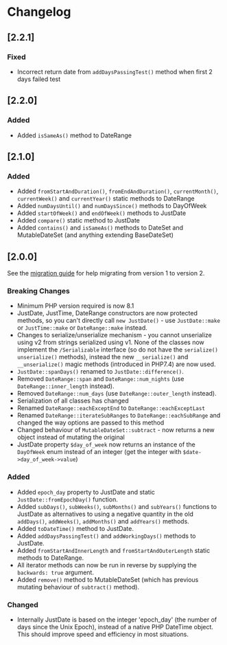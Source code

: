 # Changelog

## [2.2.1]

### Fixed

 - Incorrect return date from `addDaysPassingTest()` method when first 2 days failed test



## [2.2.0]

### Added
 - Added `isSameAs()` method to DateRange



## [2.1.0]

### Added
 - Added `fromStartAndDuration()`, `fromEndAndDuration()`, `currentMonth()`, `currentWeek()` and `currentYear()` static methods to DateRange
 - Added `numDaysUntil()` and `numDaysSince()` methods to DayOfWeek
 - Added `startOfWeek()` and `endOfWeek()` methods to JustDate
 - Added `compare()` static method to JustDate
 - Added `contains()` and `isSameAs()` methods to DateSet and MutableDateSet (and anything extending BaseDateSet)



## [2.0.0]

See the [migration guide](migration.md) for help migrating from version 1 to version 2.

### Breaking Changes
 - Minimum PHP version required is now 8.1
 - JustDate, JustTime, DateRange constructors are now protected methods, so you can't directly call `new JustDate()` - use `JustDate::make` or `JustTime::make` or `DateRange::make` instead.
 - Changes to serialize/unserialize mechanism - you cannot unserialize using v2 from strings serialized using v1.  None of the classes now implement the `/Serializable` interface (so do not have the `serialize()` `unserialize()` methods), instead the new `__serialize()` and `__unserialize()` magic methods (introduced in PHP7.4) are now used.
 - `JustDate::spanDays()` renamed to `JustDate::difference()`.
 - Removed `DateRange::span` and `DateRange::num_nights` (use `DateRange::inner_length` instead).
 - Removed `DateRange::num_days` (use `DateRange::outer_length` instead).
 - Serialization of all classes has changed
 - Renamed `DateRange::eachExceptEnd` to `DateRange::eachExceptLast`
 - Renamed `DateRange::iterateSubRanges` to `DateRange::eachSubRange` and changed the way options are passed to this method
 - Changed behaviour of `MutableDateSet::subtract` - now returns a new object instead of mutating the original
 - JustDate property `$day_of_week` now returns an instance of the `DayOfWeek` enum instead of an integer (get the integer with `$date->day_of_week->value`)

### Added
 - Added `epoch_day` property to JustDate and static `JustDate::fromEpochDay()` function.
 - Added `subDays()`, `subWeeks()`, `subMonths()` and `subYears()` functions to JustDate as alternatives to using a negative quantity in
the old `addDays()`, `addWeeks()`, `addMonths()` and `addYears()` methods.
 - Added `toDateTime()` method to JustDate.
 - Added `addDaysPassingTest()` and `addWorkingDays()` methods to JustDate.
 - Added `fromStartAndInnerLength` and `fromStartAndOuterLength` static methods to DateRange.
 - All iterator methods can now be run in reverse by supplying the `backwards: true` argument.
 - Added `remove()` method to MutableDateSet (which has previous mutating behaviour of `subtract()` method).

### Changed
 - Internally JustDate is based on the integer 'epoch_day' (the number of days since the Unix Epoch), instead of a native PHP DateTime object.  This should improve speed and efficiency in most situations.
